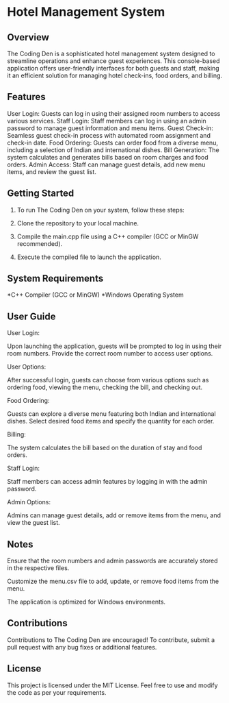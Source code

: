 # Hotel Management System


## Overview
The Coding Den is a sophisticated hotel management system designed to streamline operations and enhance guest experiences. This console-based application offers user-friendly interfaces for both guests and staff, making it an efficient solution for managing hotel check-ins, food orders, and billing.

## Features
User Login: Guests can log in using their assigned room numbers to access various services.
Staff Login: Staff members can log in using an admin password to manage guest information and menu items.
Guest Check-in: Seamless guest check-in process with automated room assignment and check-in date.
Food Ordering: Guests can order food from a diverse menu, including a selection of Indian and international dishes.
Bill Generation: The system calculates and generates bills based on room charges and food orders.
Admin Access: Staff can manage guest details, add new menu items, and review the guest list.

## Getting Started

1. To run The Coding Den on your system, follow these steps:

2. Clone the repository to your local machine.

3. Compile the main.cpp file using a C++ compiler (GCC or MinGW recommended).

4. Execute the compiled file to launch the application.

## System Requirements

*C++ Compiler (GCC or MinGW)
*Windows Operating System

## User Guide

User Login:

Upon launching the application, guests will be prompted to log in using their room numbers.
Provide the correct room number to access user options.

User Options:

After successful login, guests can choose from various options such as ordering food, viewing the menu, checking the bill, and checking out.

Food Ordering:

Guests can explore a diverse menu featuring both Indian and international dishes.
Select desired food items and specify the quantity for each order.

Billing:

The system calculates the bill based on the duration of stay and food orders.

Staff Login:

Staff members can access admin features by logging in with the admin password.

Admin Options:

Admins can manage guest details, add or remove items from the menu, and view the guest list.


## Notes
Ensure that the room numbers and admin passwords are accurately stored in the respective files.

Customize the menu.csv file to add, update, or remove food items from the menu.

The application is optimized for Windows environments.

## Contributions
Contributions to The Coding Den are encouraged! To contribute, submit a pull request with any bug fixes or additional features.

## License
This project is licensed under the MIT License. Feel free to use and modify the code as per your requirements.
